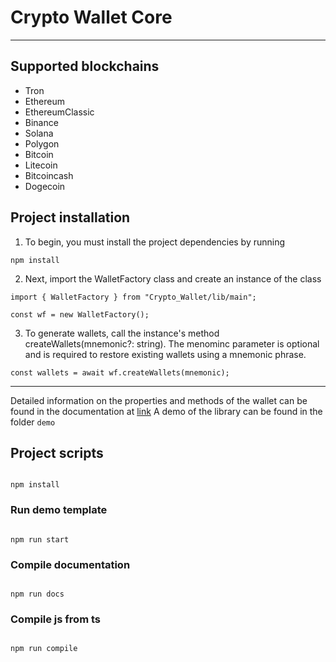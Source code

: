 # Crypto Wallet Core

---

## Supported blockchains

- Tron
- Ethereum
- EthereumClassic
- Binance
- Solana
- Polygon
- Bitcoin
- Litecoin
- Bitcoincash
- Dogecoin

## Project installation

1. To begin, you must install the project dependencies by running

```
npm install
```

2. Next, import the WalletFactory class and create an instance of the class

```
import { WalletFactory } from "Crypto_Wallet/lib/main";

const wf = new WalletFactory();
```

3. To generate wallets, call the instance's method createWallets(mnemonic?: string). The menominc parameter is optional and is required to restore existing wallets using a mnemonic phrase.

```
const wallets = await wf.createWallets(mnemonic);
```

---

Detailed information on the properties and methods of the wallet can be found in the documentation at [link](classes/Wallet.html)
A demo of the library can be found in the folder `demo`

## Project scripts

```

npm install

```

### Run demo template

```

npm run start

```

### Compile documentation

```

npm run docs

```

### Compile js from ts

```

npm run compile

```

```

```
